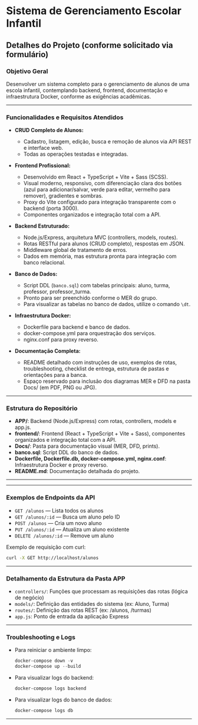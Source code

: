 # Sistema de Gerenciamento Escolar Infantil

## Detalhes do Projeto (conforme solicitado via formulário)

### Objetivo Geral
Desenvolver um sistema completo para o gerenciamento de alunos de uma escola infantil, contemplando backend, frontend, documentação e infraestrutura Docker, conforme as exigências acadêmicas.

---

### Funcionalidades e Requisitos Atendidos

- **CRUD Completo de Alunos:**
  - Cadastro, listagem, edição, busca e remoção de alunos via API REST e interface web.
  - Todas as operações testadas e integradas.

- **Frontend Profissional:**
  - Desenvolvido em React + TypeScript + Vite + Sass (SCSS).
  - Visual moderno, responsivo, com diferenciação clara dos botões (azul para adicionar/salvar, verde para editar, vermelho para remover), gradientes e sombras.
  - Proxy do Vite configurado para integração transparente com o backend (porta 3000).
  - Componentes organizados e integração total com a API.

- **Backend Estruturado:**
  - Node.js/Express, arquitetura MVC (controllers, models, routes).
  - Rotas RESTful para alunos (CRUD completo), respostas em JSON.
  - Middleware global de tratamento de erros.
  - Dados em memória, mas estrutura pronta para integração com banco relacional.

- **Banco de Dados:**
  - Script DDL (`banco.sql`) com tabelas principais: aluno, turma, professor, professor_turma.
  - Pronto para ser preenchido conforme o MER do grupo.
  - Para visualizar as tabelas no banco de dados, utilize o comando `\dt`.

- **Infraestrutura Docker:**
  - Dockerfile para backend e banco de dados.
  - docker-compose.yml para orquestração dos serviços.
  - nginx.conf para proxy reverso.

- **Documentação Completa:**
  - README detalhado com instruções de uso, exemplos de rotas, troubleshooting, checklist de entrega, estrutura de pastas e orientações para a banca.
  - Espaço reservado para inclusão dos diagramas MER e DFD na pasta Docs/ (em PDF, PNG ou JPG).

---

### Estrutura do Repositório

- **APP/**: Backend (Node.js/Express) com rotas, controllers, models e app.js.
- **frontend/**: Frontend (React + TypeScript + Vite + Sass), componentes organizados e integração total com a API.
- **Docs/**: Pasta para documentação visual (MER, DFD, prints).
- **banco.sql**: Script DDL do banco de dados.
- **Dockerfile, Dockerfile.db, docker-compose.yml, nginx.conf**: Infraestrutura Docker e proxy reverso.
- **README.md**: Documentação detalhada do projeto.

---

---


### Exemplos de Endpoints da API

- `GET /alunos` — Lista todos os alunos
- `GET /alunos/:id` — Busca um aluno pelo ID
- `POST /alunos` — Cria um novo aluno
- `PUT /alunos/:id` — Atualiza um aluno existente
- `DELETE /alunos/:id` — Remove um aluno

Exemplo de requisição com curl:
```sh
curl -X GET http://localhost/alunos
```

---

### Detalhamento da Estrutura da Pasta APP

- `controllers/`: Funções que processam as requisições das rotas (lógica de negócio)
- `models/`: Definição das entidades do sistema (ex: Aluno, Turma)
- `routes/`: Definição das rotas REST (ex: /alunos, /turmas)
- `app.js`: Ponto de entrada da aplicação Express

---

### Troubleshooting e Logs

- Para reiniciar o ambiente limpo:
  ```powershell
  docker-compose down -v
  docker-compose up --build
  ```
- Para visualizar logs do backend:
  ```powershell
  docker-compose logs backend
  ```
- Para visualizar logs do banco de dados:
  ```powershell
  docker-compose logs db
  ```

---
